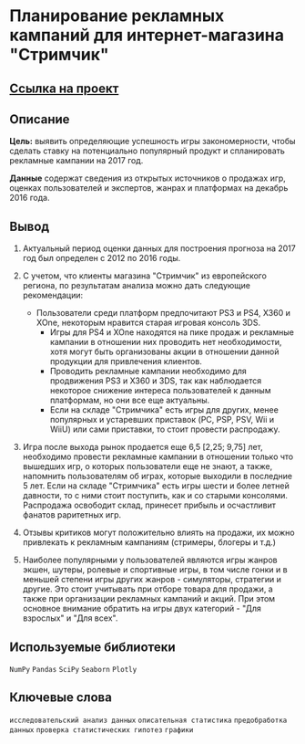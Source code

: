 # Планирование рекламных кампаний для интернет-магазина "Стримчик"

## [Ссылка на проект](https://nbviewer.org/github/KSingular/yp_da_projects/blob/17fc4d577f71f792866db8cb86cc519eebdc6a03/set_04_games/set_04_games.ipynb)

## Описание

**Цель:** выявить определяющие успешность игры закономерности, чтобы сделать ставку на потенциально популярный продукт и спланировать рекламные кампании на 2017 год.

**Данные** содержат сведения из открытых источников о продажах игр, оценках пользователей и экспертов, жанрах и платформах на декабрь 2016 года. 

## Вывод
1. Актуальный период оценки данных для построения прогноза на 2017 год был определен с 2012 по 2016 годы. 
2. С учетом, что клиенты магазина "Стримчик" из европейского региона, по результатам анализа можно дать следующие рекомендации:
    - Пользователи среди платформ предпочитают PS3 и PS4, X360 и XOne, некоторым нравится старая игровая консоль 3DS.
        - Игры для PS4 и XOne находятся на пике продаж и рекламные кампании в отношении них проводить нет необходимости, хотя могут быть организованы акции в отношении данной продукции для привлечения клиентов.
        - Проводить рекламные кампании необходимо для продвижения PS3 и X360 и 3DS, так как наблюдается некоторое снижение интереса пользователей к данным платформам, но они все еще актуальны.
        - Если на складе "Стримчика" есть игры для других, менее популярных и устаревших приставок (PC, PSP, PSV, Wii и WiiU) или сами приставки, то стоит провести распродажу.
3. Игра после выхода рынок продается еще 6,5 [2,25; 9,75] лет, необходимо провести рекламные кампании в отношении только что вышедших игр, о которых пользователи еще не знают, а также, напомнить пользователям об играх, которые выходили в последние 5 лет. Если на складе "Стримчика" есть игры шести и более летней давности, то с ними стоит поступить, как и со старыми консолями. Распродажа освободит склад, принесет прибыль и осчастливит фанатов раритетных игр.

4. Отзывы критиков могут положительно влиять на продажи, их можно привлекать к рекламным кампаниям (стримеры, блогеры и т.д.)

5. Наиболее популярными у пользователей являются игры жанров экшен, шутеры, ролевые и спортивные игры, в том числе гонки и в меньшей степени игры других жанров - симуляторы, стратегии и другие. Это стоит учитывать при отборе товара для продажи, а также при организации рекламных кампаний и акций. При этом основное внимание обратить на игры двух категорий - "Для взрослых" и "Для всех".

## Используемые библиотеки
`NumPy` `Pandas` `SciPy` `Seaborn` `Plotly` 

## Ключевые слова
`исследовательский анализ данных` `описательная статистика` `предобработка данных` `проверка статистических гипотез` `графики`
